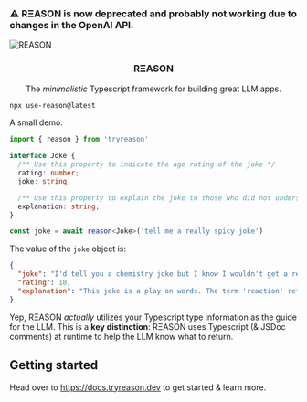### ⚠️ RΞASON is now deprecated and probably not working due to changes in the OpenAI API.

![REASON](https://tryreason.b-cdn.net/icon2.webp)

<h3 align="center">RΞASON</h3>
<p align="center">
  The <i>minimalistic</i> Typescript framework for building great LLM apps.
</p>

```bash
npx use-reason@latest
```
A small demo:
```ts
import { reason } from 'tryreason'

interface Joke {
  /** Use this property to indicate the age rating of the joke */
  rating: number;
  joke: string;

  /** Use this property to explain the joke to those who did not understood it */
  explanation: string;
}

const joke = await reason<Joke>('tell me a really spicy joke')
```
The value of the `joke` object is:
```json
{
  "joke": "I'd tell you a chemistry joke but I know I wouldn't get a reaction.",
  "rating": 18,
  "explanation": "This joke is a play on words. The term 'reaction' refers to both a chemical process and a response from someone. The humor comes from the double meaning, implying that the joke might not be funny enough to elicit a response."
}
```

Yep, RΞASON *actually* utilizes your Typescript type information as the guide for the LLM. This is a **key distinction**: RΞASON uses Typescript (& JSDoc comments) at runtime to help the LLM know what to return.

## Getting started
Head over to https://docs.tryreason.dev to get started & learn more.
